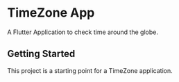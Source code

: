# TimeZone App

A Flutter Application to check time around the globe.

## Getting Started

This project is a starting point for a TimeZone application.
